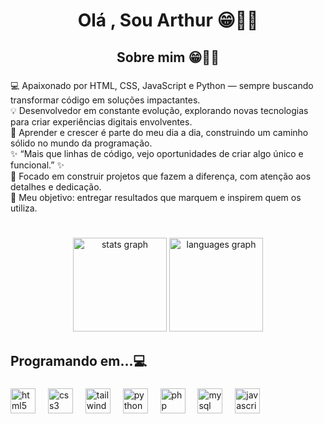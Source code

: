 <h1 align="center">Olá , Sou Arthur 😁🖖🏻</h1>

###

<h2 align="center">Sobre mim 😁🖖🏻</h2>

###

<p align="left">💻 Apaixonado por HTML, CSS, JavaScript e Python — sempre buscando transformar código em soluções impactantes.<br>💡 Desenvolvedor em constante evolução, explorando novas tecnologias para criar experiências digitais envolventes.<br>🌱 Aprender e crescer é parte do meu dia a dia, construindo um caminho sólido no mundo da programação.<br>✨ “Mais que linhas de código, vejo oportunidades de criar algo único e funcional.” ✨<br>🔧 Focado em construir projetos que fazem a diferença, com atenção aos detalhes e dedicação.<br>🎯 Meu objetivo: entregar resultados que marquem e inspirem quem os utiliza.</p>

###

<br clear="both">

<div align="center">
  <img src="https://github-readme-stats.vercel.app/api?username=AarthurCesar&hide_title=false&hide_rank=false&show_icons=true&include_all_commits=true&count_private=true&disable_animations=false&theme=github_dark&locale=pt-br&hide_border=false&order=1" height="150" alt="stats graph"  />
  <img src="https://github-readme-stats.vercel.app/api/top-langs?username=AarthurCesar&locale=pt-br&hide_title=false&layout=compact&card_width=320&langs_count=4&theme=github_dark&hide_border=false&order=2" height="150" alt="languages graph"  />
</div>

###

<h2 align="left">Programando em...💻</h2>

###

<div align="left">
  <img src="https://cdn.jsdelivr.net/gh/devicons/devicon/icons/html5/html5-original.svg" height="40" alt="html5 logo"  />
  <img width="12" />
  <img src="https://cdn.simpleicons.org/css3/1572B6" height="40" alt="css3 logo"  />
  <img width="12" />
  <img src="https://cdn.simpleicons.org/tailwindcss/06B6D4" height="40" alt="tailwindcss logo"  />
  <img width="12" />
  <img src="https://cdn.simpleicons.org/python/3776AB" height="40" alt="python logo"  />
  <img width="12" />
  <img src="https://cdn.simpleicons.org/php/777BB4" height="40" alt="php logo"  />
  <img width="12" />
  <img src="https://cdn.simpleicons.org/mysql/4479A1" height="40" alt="mysql logo"  />
  <img width="12" />
  <img src="https://cdn.jsdelivr.net/gh/devicons/devicon/icons/javascript/javascript-original.svg" height="40" alt="javascript logo"  />
</div>

###

<br clear="both">



###
